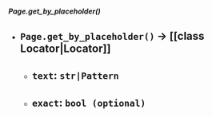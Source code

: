 ##### Page.get_by_placeholder()
- `Page.get_by_placeholder()` -> [[class Locator|Locator]]
	- 
	- `text`: `str|Pattern`
		- 
	- `exact`: `bool (optional)`
		- 
